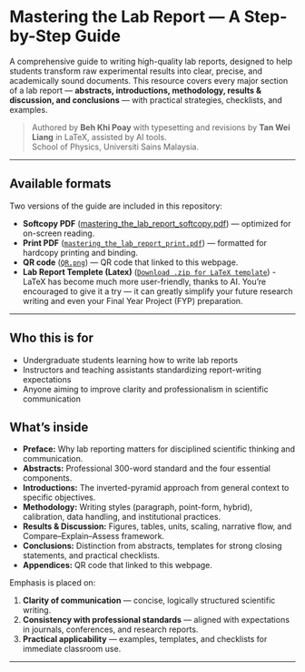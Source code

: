 # Mastering the Lab Report — A Step-by-Step Guide

A comprehensive guide to writing high-quality lab reports, designed to help students transform raw experimental results into clear, precise, and academically sound documents. This resource covers every major section of a lab report — **abstracts, introductions, methodology, results & discussion, and conclusions** — with practical strategies, checklists, and examples.  

> Authored by **Beh Khi Poay** with typesetting and revisions by **Tan Wei Liang** in LaTeX, assisted by AI tools.  
> School of Physics, Universiti Sains Malaysia.  

---
## Available formats
Two versions of the guide are included in this repository:  
- **Softcopy PDF** ([mastering_the_lab_report_softcopy.pdf](https://github.com/TWL03/Mastering-the-Lab-Report/blob/main/mastering_the_lab_report_softcopy.pdf)) — optimized for on-screen reading.  
- **Print PDF** ([`mastering_the_lab_report_print.pdf`](https://github.com/TWL03/Mastering-the-Lab-Report/blob/main/mastering_the_lab_report_print.pdf)) — formatted for hardcopy printing and binding.  
- **QR code** ([`QR.png`](https://github.com/TWL03/Mastering-the-Lab-Report/blob/main/QR.png)) — QR code that linked to this webpage.  
- **Lab Report Templete (Latex)** ([`Download .zip for LaTeX template`](https://github.com/TWL03/Mastering-the-Lab-Report/blob/main/Report%20Templete%20(Latex).zip)) - LaTeX has become much more user-friendly, thanks to AI. You’re encouraged to give it a try — it can greatly simplify your future research writing and even your Final Year Project (FYP) preparation.
  
---
## Who this is for
- Undergraduate students learning how to write lab reports
- Instructors and teaching assistants standardizing report-writing expectations
- Anyone aiming to improve clarity and professionalism in scientific communication

## What’s inside
- **Preface:** Why lab reporting matters for disciplined scientific thinking and communication.  
- **Abstracts:** Professional 300-word standard and the four essential components.  
- **Introductions:** The inverted-pyramid approach from general context to specific objectives.  
- **Methodology:** Writing styles (paragraph, point-form, hybrid), calibration, data handling, and institutional practices.  
- **Results & Discussion:** Figures, tables, units, scaling, narrative flow, and Compare–Explain–Assess framework.  
- **Conclusions:** Distinction from abstracts, templates for strong closing statements, and practical checklists.  
- **Appendices:** QR code that linked to this webpage.  

Emphasis is placed on:  
1. **Clarity of communication** — concise, logically structured scientific writing.  
2. **Consistency with professional standards** — aligned with expectations in journals, conferences, and research reports.  
3. **Practical applicability** — examples, templates, and checklists for immediate classroom use.  

---

